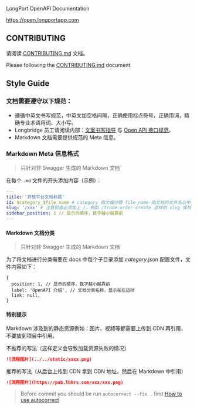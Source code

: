 LongPort OpenAPI Documentation

https://open.longportapp.com

## CONTRIBUTING

请阅读 [CONTRIBUTING.md](./CONTRIBUTING.md) 文档。

Please following the [CONTRIBUTING.md](./CONTRIBUTING.md) document.

## Style Guide

### 文档需要遵守以下规范：

- 遵循中英文书写规范，中英文加空格间隔，正确使用标点符号，正确用词，精确专业术语用词、大小写。
- Longbridge 员工请阅读内部：[文案书写指导](https://longbridge.feishu.cn/wiki/wikcnqOEWHe43bdSLMP0S42vvvg) 与 [Open API 接口规范](https://longbridge.feishu.cn/wiki/wikcnb0RtZ8OEuAodGBXaOL6Nxh)。
- Markdown 文档需要提供规范的 Meta 信息。

### Markdown Meta 信息格式

> 只针对非 Swagger 生成的 Markdown 文档

在每个 `.md` 文件的开头添加内容（示例）：

```yml
---
title: '开放平台文档标题'
id: $category_$file_name # category 指文檔分類 file_name 指文档的文件名以中横线分隔的字符串
slug: '/xxx' # 注意前面必须加上 /，例如 /trade-order-create 这样的 slug 保持和 id 一致
sidebar_position: 1 // 显示的顺序，数字越小越靠前
---
```

#### Markdown 文档分类

> 只针对非 Swagger 生成的 Markdown 文档

为了将文档进行分类需要在 docs 中每个子目录添加 _category_.json 配置文件，文件内容如下：

```json5
{
  position: 1, // 显示的顺序，数字越小越靠前
  label: 'OpenAPI 介绍', // 文档分类名称，显示在左边栏
  link: null,
}
```

#### 特别提示

Markdown 涉及到的静态资源例如：图片、视频等都需要上传到 CDN 再引用，不要放到项目中引用。

不推荐的写法（这样定义会导致加载资源失败的情况）

```md
![流程图片](../../static/xxxx.png)
```

推荐的写法（从后台上传到 CDN 拿到 CDN 地址，然后在 Markdown 中引用）

```md
![流程图片](https://pub.lbkrs.com/xxx/xxx.png)
```

> Before commit you should be run `autocorrect --fix .` first
> [How to use autocorrect](https://github.com/huacnlee/autocorrect)
